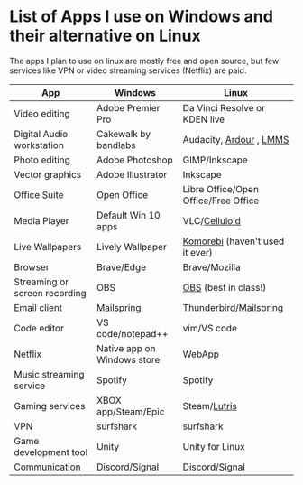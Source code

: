 # List of Apps I use on Windows and their alternative on Linux
The apps I plan to use on linux are mostly free and open source, but few services like VPN or video streaming services (Netflix) are paid.

App | Windows | Linux 
--- | --- | ---
Video editing | Adobe Premier Pro | Da Vinci Resolve or KDEN live
Digital Audio workstation | Cakewalk by bandlabs | Audacity, [Ardour](https://ardour.org/) , [LMMS](https://github.com/LMMS/lmms)
Photo editing | Adobe Photoshop | GIMP/Inkscape
Vector graphics | Adobe Illustrator | Inkscape
Office Suite | Open Office | Libre Office/Open Office/Free Office
Media Player | Default Win 10 apps | VLC/[Celluloid](https://celluloid-player.github.io/)
Live Wallpapers | Lively Wallpaper | [Komorebi](https://github.com/cheesecakeufo/komorebi) (haven't used it ever)
Browser | Brave/Edge | Brave/Mozilla
Streaming or screen recording | OBS | [OBS](https://github.com/obsproject/obs-studio) (best in class!)
Email client | Mailspring | Thunderbird/Mailspring 
Code editor | VS code/notepad++ | vim/VS code
Netflix | Native app on Windows store | WebApp
Music streaming service | Spotify | Spotify
Gaming services | XBOX app/Steam/Epic | Steam/[Lutris](https://github.com/lutris/lutris/wiki)
VPN | surfshark | surfshark
Game development tool | Unity | Unity for Linux
Communication | Discord/Signal | Discord/Signal
